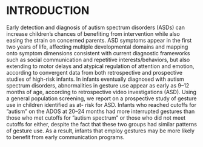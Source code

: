 # INTRODUCTION
Early detection and diagnosis of autism spectrum disorders (ASDs) can increase children’s chances of benefiting from intervention while also easing the strain on concerned parents. ASD symptoms appear in the first two years of life, affecting multiple developmental domains and mapping onto symptom dimensions consistent with current diagnostic frameworks such as social communication and repetitive interests/behaviors, but also extending to motor delays and atypical regulation of attention and emotion, according to convergent data from both retrospective and prospective studies of high-risk infants. In infants eventually diagnosed with autism spectrum disorders, abnormalities in gesture use appear as early as 9–12 months of age, according to retrospective video investigations (ASD). Using a general population screening, we report on a prospective study of gesture use in children identified as at- risk for ASD. Infants who reached cutoffs for ”autism” on the ADOS at 20–24 months had more interrupted gestures than those who met cutoffs for ”autism spectrum” or those who did not meet cutoffs for either, despite the fact that these two groups had similar patterns of gesture use. As a result, infants that employ gestures may be more likely to benefit from early communication programs.

